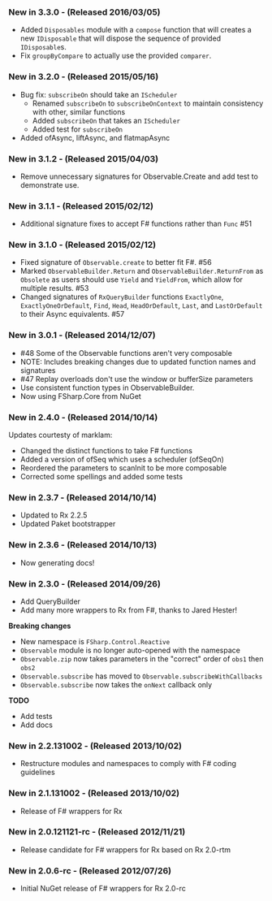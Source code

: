 ### New in 3.3.0 - (Released 2016/03/05)
* Added `Disposables` module with a `compose` function that will creates a new `IDisposable` that will dispose the sequence of provided `IDisposable`s.
* Fix `groupByCompare` to actually use the provided `comparer`.

### New in 3.2.0 - (Released 2015/05/16)
* Bug fix: `subscribeOn` should take an `IScheduler`
  * Renamed `subscribeOn` to `subscribeOnContext` to maintain consistency with other, similar functions
  * Added `subscribeOn` that takes an `IScheduler`
  * Added test for `subscribeOn`
* Added ofAsync, liftAsync, and flatmapAsync

### New in 3.1.2 - (Released 2015/04/03)
* Remove unnecessary signatures for Observable.Create and add test to demonstrate use.

### New in 3.1.1 - (Released 2015/02/12)
* Additional signature fixes to accept F# functions rather than `Func` #51

### New in 3.1.0 - (Released 2015/02/12)
* Fixed signature of `Observable.create` to better fit F#. #56
* Marked `ObservableBuilder.Return` and `ObservableBuilder.ReturnFrom` as `Obsolete` as users should use `Yield` and `YieldFrom`, which allow for multiple results. #53
* Changed signatures of `RxQueryBuilder` functions `ExactlyOne`, `ExactlyOneOrDefault`, `Find`, `Head`, `HeadOrDefault`, `Last`, and `LastOrDefault` to their Async equivalents. #57

### New in 3.0.1 - (Released 2014/12/07)
* #48 Some of the Observable functions aren't very composable
 * NOTE: Includes breaking changes due to updated function names and signatures
* #47 Replay overloads don't use the window or bufferSize parameters
* Use consistent function types in ObservableBuilder.
* Now using FSharp.Core from NuGet

### New in 2.4.0 - (Released 2014/10/14)
Updates courtesty of marklam:

* Changed the distinct functions to take F# functions
* Added a version of ofSeq which uses a scheduler (ofSeqOn)
* Reordered the parameters to scanInit to be more composable
* Corrected some spellings and added some tests

### New in 2.3.7 - (Released 2014/10/14)
* Updated to Rx 2.2.5
* Updated Paket bootstrapper

### New in 2.3.6 - (Released 2014/10/13)
* Now generating docs!

### New in 2.3.0 - (Released 2014/09/26)
* Add QueryBuilder
* Add many more wrappers to Rx from F#, thanks to Jared Hester!

**Breaking changes**
* New namespace is `FSharp.Control.Reactive`
* `Observable` module is no longer auto-opened with the namespace
* `Observable.zip` now takes parameters in the "correct" order of `obs1` then `obs2`
* `Observable.subscribe` has moved to `Observable.subscribeWithCallbacks`
* `Observable.subscribe` now takes the `onNext` callback only

**TODO**
* Add tests
* Add docs

### New in 2.2.131002 - (Released 2013/10/02)
* Restructure modules and namespaces to comply with F# coding guidelines

### New in 2.1.131002 - (Released 2013/10/02)
* Release of F# wrappers for Rx

### New in 2.0.121121-rc - (Released 2012/11/21)
* Release candidate for F# wrappers for Rx based on Rx 2.0-rtm

### New in 2.0.6-rc - (Released 2012/07/26)
* Initial NuGet release of F# wrappers for Rx 2.0-rc
